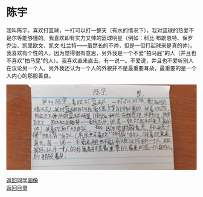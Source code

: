 # 陈宇

我叫陈宇，喜欢打篮球，一打可以打一整天（有水的情况下），我对篮球的热爱不是尔等能够懂的。我喜欢即有实力又帅的篮球明星（例如：科比·布朗恩特、保罗乔治、凯里欧文、凯文·杜兰特——虽然长的不帅，但是一但打起球来是真的帅）。我喜欢有个性的人，因为觉得很有意思，另外我是一个不爱"拍马屁"的人（并且也不喜欢"拍马屁"的人）。我喜欢直来直去，有一说一。不爱说，并且也不爱听别人在议论另一个人。另外我还认为一个人的外貌并不是最重要耳朵，最重要的是一个人内心的那股善良。

![陈宇自我介绍](photos/陈宇.jpg)

[返回同学画像](/同学画像)  
[返回目录](/index)

